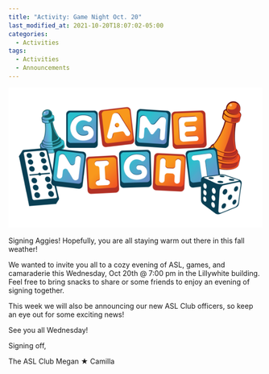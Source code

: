 ```yaml
---
title: "Activity: Game Night Oct. 20"
last_modified_at: 2021-10-20T18:07:02-05:00
categories:
  - Activities
tags:
  - Activities
  - Announcements
---
```


![Game Night](https://github.com/Bamboo72/ENGL-2010-Mock-ASL-Website/blob/main/assets/images/Game_Night_Logo_Color-fasa.png
)

Signing Aggies!
Hopefully, you are all staying warm out there in this fall weather!

We wanted to invite you all to a cozy evening of ASL, games, and camaraderie this Wednesday, Oct 20th @ 7:00 pm in the Lillywhite building. Feel free to bring snacks to share or some friends to enjoy an evening of signing together.

This week we will also be announcing our new ASL Club officers, so keep an eye out for some exciting news!

See you all Wednesday!

Signing off,

The ASL Club
Megan ★ Camilla
